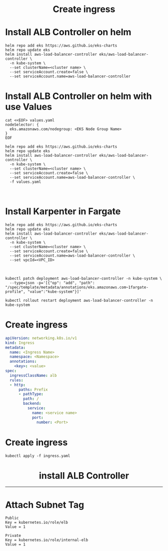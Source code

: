<h1 align="center"> Create ingress </h1>

# Install ALB Controller on helm

```shell
helm repo add eks https://aws.github.io/eks-charts
helm repo update eks
helm install aws-load-balancer-controller eks/aws-load-balancer-controller \
  -n kube-system \
  --set clusterName=<cluster name> \
  --set serviceAccount.create=false \
  --set serviceAccount.name=aws-load-balancer-controller
```

# Install ALB Controller on helm with use Values

```shell
cat <<EOF> values.yaml
nodeSelector: {
  eks.amazonaws.com/nodegroup: <EKS Node Group Name>
}
EOF
```

```shell
helm repo add eks https://aws.github.io/eks-charts
helm repo update eks
helm install aws-load-balancer-controller eks/aws-load-balancer-controller \
  -n kube-system \
  --set clusterName=<cluster name> \
  --set serviceAccount.create=false \
  --set serviceAccount.name=aws-load-balancer-controller \
  -f values.yaml
```

<br>

# Install Karpenter in Fargate
```shell
helm repo add eks https://aws.github.io/eks-charts
helm repo update eks
helm install aws-load-balancer-controller eks/aws-load-balancer-controller \
  -n kube-system \
  --set clusterName=<cluster name> \
  --set serviceAccount.create=false \
  --set serviceAccount.name=aws-load-balancer-controller \
  --set vpcId=<VPC_ID>
```

<br>

```shell
kubectl patch deployment aws-load-balancer-controller -n kube-system \
  --type=json -p='[{"op": "add", "path": "/spec/template/metadata/annotations/eks.amazonaws.com~1fargate-profile", "value":"kube-system"}]'

kubectl rollout restart deployment aws-load-balancer-controller -n kube-system
```

# Create ingress
```yaml
apiVersion: networking.k8s.io/v1
kind: Ingress
metadata:
  name: <Ingress Name>
  namespace: <Namespace>
  annotations:
    <key>: <value>
spec:
  ingressClassName: alb
  rules:
  - http:
      paths: Prefix 
      - pathType: 
        path: /
        backend:
          service:
            name: <service name>
            port:
              number: <Port>
```

# Create ingress
```shell
kubectl apply -f ingress.yaml
```

<h1 align="center"> install ALB Controller </h1>

----

# Attach Subnet Tag

```
Public
Key = kubernetes.io/role/elb
Value = 1
```

```
Private
Key = kubernetes.io/role/internal-elb
Value = 1